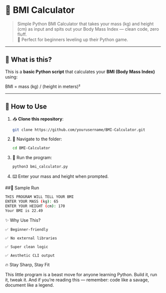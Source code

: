 # 💪 BMI Calculator

> Simple Python BMI Calculator that takes your mass (kg) and height (cm) as input and spits out your Body Mass Index — clean code, zero fluff.  
> 🎯 Perfect for beginners leveling up their Python game.

---

## 📌 What is this?

This is a **basic Python script** that calculates your **BMI (Body Mass Index)** using:

BMI = mass (kg) / (height in meters)²

---

## 🚀 How to Use

1. 📥 **Clone this repository**:
   ```bash
   git clone https://github.com/yourusername/BMI-Calculator.git
2. 📁 Navigate to the folder:
   ```bash
   cd BMI-Calculator
3. 🧠 Run the program:
   ```bash
   python3 bmi_calculator.py
4. ⌨️ Enter your mass and height when prompted.

##🧪 Sample Run
   ```bash
   THIS PROGRAM WILL TELL YOUR BMI
   ENTER YOUR MASS (kg): 65
   ENTER YOUR HEIGHT (cm): 170
   Your BMI is 22.49
```
✨ Why Use This?

    ✅ Beginner-friendly

    ✅ No external libraries

    ✅ Super clean logic

    ✅ Aesthetic CLI output

🔥 Stay Sharp, Stay Fit

This little program is a beast move for anyone learning Python. Build it, run it, tweak it.
And if you’re reading this — remember: code like a savage, document like a legend.
